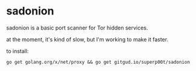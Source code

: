 # sadonion

sadonion is a basic port scanner for Tor hidden services.

at the moment, it's kind of slow, but I'm working to make it faster.

to install:

    go get golang.org/x/net/proxy && go get gitgud.io/superp00t/sadonion
